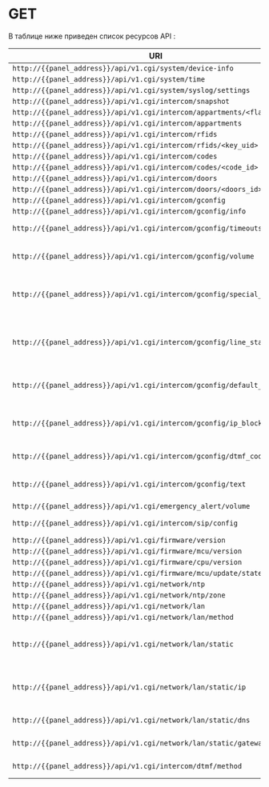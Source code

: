 # GET

В таблице ниже приведен список ресурсов API : 

| URI                                                                       | Название                                                                                     | 
| ------------------------------------------------------------------------- |----------------------------------------------------------------------------------------------|
| `http://{{panel_address}}/api/v1.cgi/system/device-info`                  | [](Чтение-информации-о-домофоне.md)                                                          |
| `http://{{panel_address}}/api/v1.cgi/system/time`                         | [](Чтение-системного-времени.md)                                                             | 
| `http://{{panel_address}}/api/v1.cgi/system/syslog/settings`              | [](Чтение-настроек-syslog.md)                                                                | 
| `http://{{panel_address}}/api/v1.cgi/intercom/snapshot`                   | [](Получение-моментального-снимка-с-камеры.md)                                               | 
| `http://{{panel_address}}/api/v1.cgi/intercom/appartments/<flat_id>`      | [](Чтение-данных-одной-квартиры.md)                                                          |        
| `http://{{panel_address}}/api/v1.cgi/intercom/appartments`                | [](Чтение-данных-всех-квартир.md )                                                           | 
| `http://{{panel_address}}/api/v1.cgi/intercom/rfids`                      | [](Чтение-данных-всех-RFID-ключей.md)                                                        | 
| `http://{{panel_address}}/api/v1.cgi/intercom/rfids/<key_uid>`            | [](Чтение-данных-одного-RFID-ключа.md)                                                       |                          
| `http://{{panel_address}}/api/v1.cgi/intercom/codes`                      | [](Чтение-данных-всех-кодов.md)                                                              |       
| `http://{{panel_address}}/api/v1.cgi/intercom/codes/<code_id>`            | [](Чтение-данных-одного-кода.md)                                                             |                                                                                                  
| `http://{{panel_address}}/api/v1.cgi/intercom/doors`                      | [](Чтение-состояния-всех-дверей.md)                                                          |                                                               
| `http://{{panel_address}}/api/v1.cgi/intercom/doors/<doors_id>`           | [](Чтение-состояния-одной-двери.md)                                                          |                                                                                                 
| `http://{{panel_address}}/api/v1.cgi/intercom/gconfig`                    | [](Чтение-всех-конфигурационных-параметров.md)                                               |                                                          
| `http://{{panel_address}}/api/v1.cgi/intercom/gconfig/info`               | [](Чтение-заголовка-набора-конфигурационных-параметров.md)                                   |  
| `http://{{panel_address}}/api/v1.cgi/intercom/gconfig/timeouts`           | [Чтение таймаутов](Таймауты.md)                                                              | 
| `http://{{panel_address}}/api/v1.cgi/intercom/gconfig/volume`             | [Чтение настроек громкости](Настройки-громкости.md)                                          | 
| `http://{{panel_address}}/api/v1.cgi/intercom/gconfig/special_modes`      | [Чтение состояния специальных режимов](Специальные-режимы.md)                                | 
| `http://{{panel_address}}/api/v1.cgi/intercom/gconfig/line_state_levels`  | [Чтение пороговых уровней напряжения в линии](Пороговые-уровни-напряжения-в-линии.md)        | 
| `http://{{panel_address}}/api/v1.cgi/intercom/gconfig/default_codes`      | [Чтение сервисных кодов](Сервисные-коды.md)                                                  | 
| `http://{{panel_address}}/api/v1.cgi/intercom/gconfig/ip_block`           | [Чтение температурных уставок IP-блока ](Температурные-уставки-IP-блока.md)                  | 
| `http://{{panel_address}}/api/v1.cgi/intercom/gconfig/dtmf_codes`         | [Чтение кодов DTMF](Коды-DTMF.md)                                                            |                                                                                                             
| `http://{{panel_address}}/api/v1.cgi/intercom/gconfig/text`               | [Чтение текстовых сообщений](Текстовые-сообщения.md)                                         |                                                                                              
| `http://{{panel_address}}/api/v1.cgi/emergency_alert/volume`              | [](Чтение-настроек-громкости.md)                                                             |                                                                                                                    
| `http://{{panel_address}}/api/v1.cgi/intercom/sip/config`                 | [Чтение настроек SIP](SIP.md)                                                                |                                                                                                               
| `http://{{panel_address}}/api/v1.cgi/firmware/version`                    | [](Чтение-версий-прошивок.md)                                                                |                                                                                                                                                    
| `http://{{panel_address}}/api/v1.cgi/firmware/mcu/version`                | [](Чтение-версий-прошивок-Artery.md)                                                         |                                                                                                                                                    
| `http://{{panel_address}}/api/v1.cgi/firmware/cpu/version`                | [](Чтение-версии-прошивки-RockChip.md)                                                       |                                                                                                                                                     
| `http://{{panel_address}}/api/v1.cgi/firmware/mcu/update/state`           | [](Чтение-состояния-обновления-прошивки.md)                                                  |                                                                                                                                                   
| `http://{{panel_address}}/api/v1.cgi/network/ntp`                         | [](Чтение-настроек-NTP.md)                                                                   |                                                                                                                 
| `http://{{panel_address}}/api/v1.cgi/network/ntp/zone`                    | [](Чтение-зон-NTP.md)                                                                        |                                                                                                                                                    
| `http://{{panel_address}}/api/v1.cgi/network/lan`                         | [](Чтение-всех-общих-настроек-сети.md)                                                       |                                                                       
| `http://{{panel_address}}/api/v1.cgi/network/lan/method`                  | [](Чтение-метода-получения-адреса.md)                                                        |                                                                                                                      
| `http://{{panel_address}}/api/v1.cgi/network/lan/static`                  | [Чтение настроек сети при методе static](Установка-настроек-сети-при-методе-static.md)       |                               
| `http://{{panel_address}}/api/v1.cgi/network/lan/static/ip`               | [Чтение данных IP-адреса/маски при методе static](Чтение-настроек-сети-при-методе-static.md) |                                                
| `http://{{panel_address}}/api/v1.cgi/network/lan/static/dns`              | [Чтение настроек DNS](Настройки-DNS.md)                                                      |                                                                    
| `http://{{panel_address}}/api/v1.cgi/network/lan/static/gateway`          | [Чтение адреса шлюза](Адрес-шлюза.md)                                                        | 
| `http://{{panel_address}}/api/v1.cgi/intercom/dtmf/method`                | [Чтение метода DTMF](DTMF.md)                                                                | 

